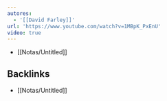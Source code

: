 ```yaml
---
autores:
  - '[[David Farley]]'
url: 'https://www.youtube.com/watch?v=1MBpK_PxEnU'
video: true
---
```

- [[Notas/Untitled]]

<!-- backlinks:start -->

## Backlinks

- [[Notas/Untitled]]

<!-- backlinks:end -->
